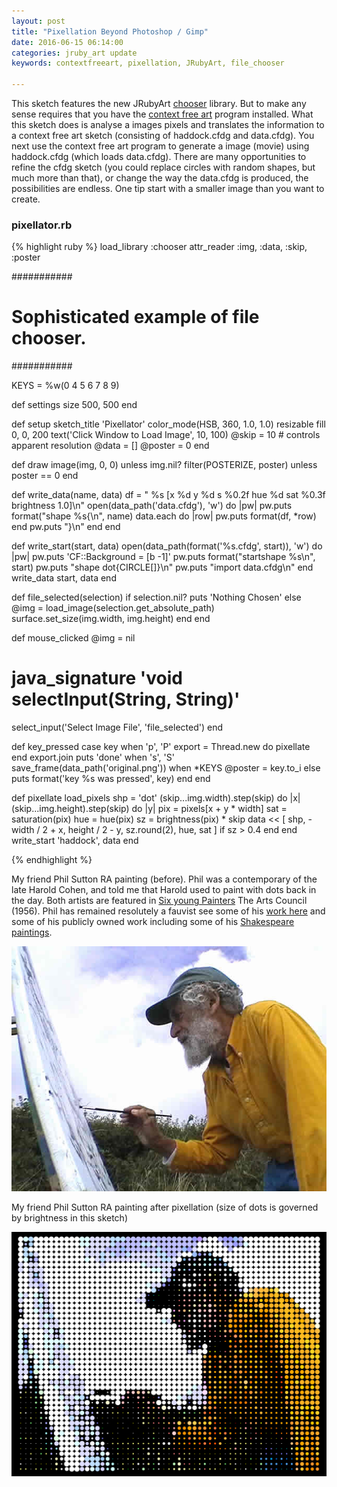 ```yaml
---
layout: post
title: "Pixellation Beyond Photoshop / Gimp"
date: 2016-06-15 06:14:00
categories: jruby_art update
keywords: contextfreeart, pixellation, JRubyArt, file_chooser

---
```


This sketch features the new JRubyArt [chooser][file_chooser] library. But to make any sense requires that you have the [context free art][context] program installed. What this sketch does is analyse a images pixels and translates the information to a context free art sketch (consisting of haddock.cfdg and data.cfdg). You next use the context free art program to generate a image (movie) using haddock.cfdg (which loads data.cfdg). There are many opportunities to refine the cfdg sketch (you could replace circles with random shapes, but much more than that), or change the way the data.cfdg is produced, the possibilities are endless. One tip start with a smaller image than you want to create.

### pixellator.rb ###

{% highlight ruby %}
load_library :chooser
attr_reader :img, :data, :skip, :poster

###########
# Sophisticated example of file chooser.
###########

KEYS = %w(0 4 5 6 7 8 9)

def settings
  size 500, 500
end

def setup
  sketch_title 'Pixellator'
  color_mode(HSB, 360, 1.0, 1.0)
  resizable
  fill 0, 0, 200
  text('Click Window to Load Image', 10, 100)
  @skip = 10 # controls apparent resolution
  @data = []
  @poster = 0
end

def draw
  image(img, 0, 0) unless img.nil?
  filter(POSTERIZE, poster) unless poster == 0
end

def write_data(name, data)
  df = "  %s [x %d y %d s %0.2f hue %d sat %0.3f brightness 1.0]\n"
  open(data_path('data.cfdg'), 'w') do |pw|
    pw.puts format("shape %s{\n", name)
    data.each do |row|
      pw.puts format(df, *row)
    end
    pw.puts "}\n"
  end
end

def write_start(start, data)
  open(data_path(format('%s.cfdg', start)), 'w') do |pw|
    pw.puts 'CF::Background = [b -1]'
    pw.puts format("startshape %s\n", start)
    pw.puts "shape dot{CIRCLE[]}\n"
    pw.puts "import data.cfdg\n"
  end
  write_data start, data
end

def file_selected(selection)
  if selection.nil?
    puts 'Nothing Chosen'
  else
    @img = load_image(selection.get_absolute_path)
    surface.set_size(img.width, img.height)
  end
end

def mouse_clicked
  @img = nil
  # java_signature 'void selectInput(String, String)'
  select_input('Select Image File', 'file_selected')
end

def key_pressed
  case key
  when 'p', 'P'
    export = Thread.new do
      pixellate
    end
    export.join
    puts 'done'
  when 's', 'S'
    save_frame(data_path('original.png'))
  when *KEYS
    @poster = key.to_i
  else
    puts format('key %s was pressed', key)
  end
end

def pixellate
  load_pixels
  shp = 'dot'
  (skip...img.width).step(skip) do |x|
    (skip...img.height).step(skip) do |y|
      pix = pixels[x + y * width]
      sat = saturation(pix)
      hue = hue(pix)
      sz = brightness(pix) * skip
      data << [
        shp, -width / 2 + x, height / 2 - y, sz.round(2), hue, sat
      ] if sz > 0.4
    end
  end
  write_start 'haddock', data
end

{% endhighlight %}

My friend Phil Sutton RA painting (before). Phil was a contemporary of the late Harold Cohen, and told me that Harold used to paint with dots back in the day. Both artists are featured in [Six young Painters][six] The Arts Council (1956). Phil has remained resolutely a fauvist see some of his [work here][work] and some of his publicly owned work including some of his [Shakespeare paintings][shake].

<img src="/assets/before.png" />

My friend Phil Sutton RA painting after pixellation (size of dots is governed by brightness in this sketch)

<img src="/assets/after.png" />

[context]:http://www.contextfreeart.org
[jruby_art]:https://ruby-processing.github.io/index.html
[file_chooser]:http://ruby-processing.github.io/classes/chooser
[six]:https://www.amazon.co.uk/Six-Young-Painters-Michael-Andrews/dp/B00NRMKB6G
[work]:http://www.philipsuttonra.com/
[shake]:http://artuk.org/discover/artworks/search/actor:sutton-philip-b-1928
